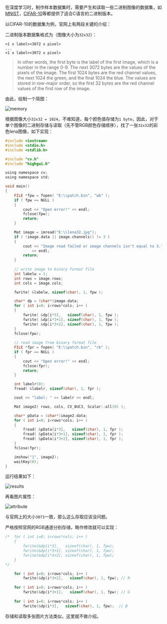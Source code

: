 在深度学习时，制作样本数据集时，需要产生和读取一些二进制图像的数据集，如[MNIST](http://yann.lecun.com/exdb/mnist/)，[CIFAR-10](http://www.cs.toronto.edu/~kriz/cifar.html)等都提供了适合C语言的二进制版本。

以CIFAR-10的数据集为例，官网上有两段关键的介绍：

二进制版本数据集格式为（图像大小为`32x32`）：

```
<1 x label><3072 x pixel>
...
<1 x label><3072 x pixel>
```
> In other words, the first byte is the label of the first image, which is a number in the range 0-9. The next 3072 bytes are the values of the pixels of the image. The first 1024 bytes are the red channel values, the next 1024 the green, and the final 1024 the blue. The values are stored in row-major order, so the first 32 bytes are the red channel values of the first row of the image. 

由此，绘制一个简图：

![memory](http://img.blog.csdn.net/20160302203858639)

根据图像大小`32x32 = 1024`，不难知道，每个颜色值存储为`1 byte`，因此，对于单个图像的二进制存储与读取（先不管RGB颜色存储顺序），找了一张`32x32`的彩色lena图像，如下实现：

```c
#include <iostream>
#include <stdio.h>
#include <stdlib.h>

#include "cv.h"
#include "highgui.h"

using namespace cv;
using namespace std;

void main()
{
	FILE *fpw = fopen( "E:\\patch.bin", "wb" );
	if ( fpw == NULL )
	{
		cout << "Open error!" << endl;
		fclose(fpw);
		return;
	}

	Mat image = imread("E:\\lena32.jpg");
	if ( !image.data || image.channels() != 3 )
	{
		cout << "Image read failed or image channels isn't equal to 3."
			<< endl;
		return;
	}
	
	// write image to binary format file
	int labelw = 1;
	int rows = image.rows;
	int cols = image.cols;

	fwrite( &labelw, sizeof(char), 1, fpw );

	char* dp = (char*)image.data;
	for ( int i=0; i<rows*cols; i++ )
	{
		fwrite( &dp[i*3],   sizeof(char), 1, fpw );
		fwrite( &dp[i*3+1], sizeof(char), 1, fpw );
		fwrite( &dp[i*3+2], sizeof(char), 1, fpw );
	}
	fclose(fpw);
	
	// read image from binary format file
	FILE *fpr = fopen( "E:\\patch.bin", "rb" );
	if ( fpr == NULL )
	{
		cout << "Open error!" << endl;
		fclose(fpr);
		return;
	}

	int labelr(0);
	fread( &labelr, sizeof(char), 1, fpr );

	cout << "label: " << labelr << endl;

	Mat image2( rows, cols, CV_8UC3, Scalar::all(0) );

	char* pData = (char*)image2.data;
	for ( int i=0; i<rows*cols; i++ )
	{
		fread( &pData[i*3],   sizeof(char), 1, fpr );
		fread( &pData[i*3+1], sizeof(char), 1, fpr );
		fread( &pData[i*3+2], sizeof(char), 1, fpr );
	}
	fclose(fpr);

	imshow("1", image2);
	waitKey(0);	
}
```

运行结果如下：

  ![results](http://img.blog.csdn.net/20160302205757017)

再看图片属性：

![attribute](http://img.blog.csdn.net/20160302210020863)

与官网上的大小`3073`一致，那么这么存取应该没问题。

严格按照官网的RGB通道分别存储，略作修改就可以实现：

```c
/*	for ( int i=0; i<rows*cols; i++ )
    {
		fwrite(&dp[i*3],   sizeof(char), 1, fpw);
		fwrite(&dp[i*3+1], sizeof(char), 1, fpw);
		fwrite(&dp[i*3+2], sizeof(char), 1, fpw);
	}
*/

    for ( int i=0; i<rows*cols; i++ )
		fwrite(&dp[i*3+2],   sizeof(char), 1, fpw); // R
	
    for ( int i=0; i<rows*cols; i++ )
		fwrite(&dp[i*3+1],   sizeof(char), 1, fpw); // G
	
	for ( int i=0; i<rows*cols; i++ )
		fwrite(&dp[i*3],   sizeof(char), 1, fpw);  // B
```

存储和读取多张图片方法类似，这里就不做介绍。
